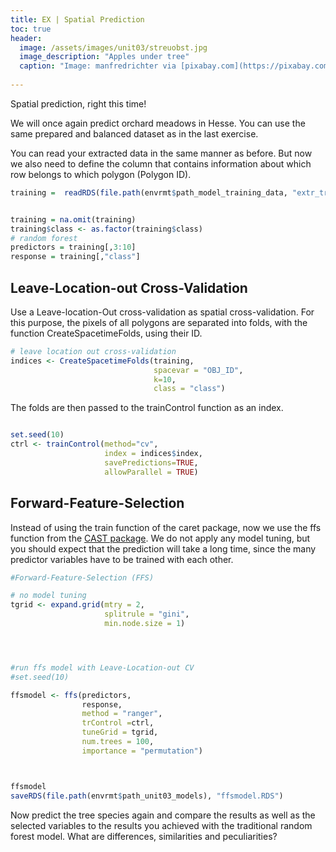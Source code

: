 ```yaml
---
title: EX | Spatial Prediction
toc: true
header:
  image: /assets/images/unit03/streuobst.jpg
  image_description: "Apples under tree"
  caption: "Image: manfredrichter via [pixabay.com](https://pixabay.com/de/photos/%C3%A4pfel-streuobst-obstbaum-apfelbaum-3684775/)"
 
---
```

Spatial prediction, right this time!


We will once again predict orchard meadows in Hesse. You can use the same prepared and balanced dataset as in the last exercise. 


You can read your extracted data in the same manner as before. But now we also need to define the column that contains information about which row belongs to which polygon (Polygon ID).
```r
training =  readRDS(file.path(envrmt$path_model_training_data, "extr_train.RDS")) 


training = na.omit(training)
training$class <- as.factor(training$class)
# random forest
predictors = training[,3:10]
response = training[,"class"]

```
## Leave-Location-out Cross-Validation

Use a Leave-location-Out cross-validation as spatial cross-validation. For this purpose, the pixels of all polygons are separated into folds, with the function CreateSpacetimeFolds, using their ID.


```r
# leave location out cross-validation
indices <- CreateSpacetimeFolds(training, 
                                spacevar = "OBJ_ID", 
                                k=10, 
                                class = "class")

```

The folds are then passed to the trainControl function as an index.

```r

set.seed(10)
ctrl <- trainControl(method="cv",
                     index = indices$index,
                     savePredictions=TRUE,
                     allowParallel = TRUE)


```

## Forward-Feature-Selection

Instead of using the train function of the caret package, now we use the ffs function from the [CAST package](https://cran.r-project.org/web/packages/CAST/index.html). We do not apply any model tuning, but you should expect that the prediction will take a long time, since the many predictor variables have to be trained with each other. 

```r
#Forward-Feature-Selection (FFS)

# no model tuning
tgrid <- expand.grid(mtry = 2,
                     splitrule = "gini",
                     min.node.size = 1)




#run ffs model with Leave-Location-out CV
#set.seed(10)

ffsmodel <- ffs(predictors,
                response,
                method = "ranger",
                trControl =ctrl,
                tuneGrid = tgrid,
                num.trees = 100,
                importance = "permutation")



ffsmodel
saveRDS(file.path(envrmt$path_unit03_models), "ffsmodel.RDS")


```

Now predict the tree species again and compare the results as well as the selected variables to the results you achieved with the traditional random forest model. What are differences, similarities and peculiarities? 


<script src="https://gist.github.com/Baldl/963583e6b3ec41369a1cc301a9515ed1.js"></script>